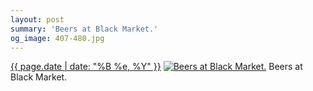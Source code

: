 ```yaml
---
layout: post
summary: 'Beers at Black Market.'
og_image: 407-480.jpg
---
```


<p>
  <time><a href="/407">{{ page.date | date: "%B %e, %Y" }}</a></time>
  <a href="/407"><img src="{{ site.assets_url }}/407-240.jpg" srcset="{{ site.assets_url }}/407-480.jpg 480w, {{ site.assets_url }}/407-360.jpg 360w, {{ site.assets_url }}/407-240.jpg 240w, {{ site.assets_url }}/407-120.jpg 120w" sizes="(min-width: 700px) 50vw, calc(100vw - 2rem)" alt="Beers at Black Market." /></a>
  <span>Beers at Black Market.</span>
</p>
